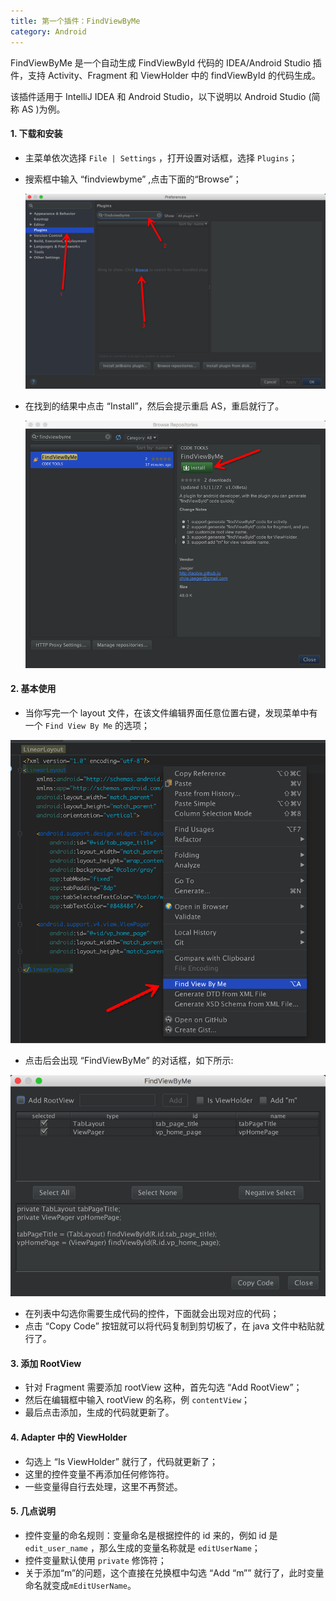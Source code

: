 ```yaml
---
title: 第一个插件：FindViewByMe
category: Android
---
```


FindViewByMe 是一个自动生成 FindViewById 代码的 IDEA/Android Studio 插件，支持 Activity、Fragment 和 ViewHolder 中的 findViewById 的代码生成。

该插件适用于 IntelliJ IDEA 和 Android Studio，以下说明以 Android Studio (简称 AS )为例。

#### 1. 下载和安装

- 主菜单依次选择 `File | Settings` ，打开设置对话框，选择 `Plugins`；
- 搜索框中输入 “findviewbyme” ,点击下面的“Browse”；

  ![](/img/lcfile/ed9e903a164b3de8.png)

- 在找到的结果中点击 “Install”，然后会提示重启 AS，重启就行了。

  ![](/img/lcfile/179220e48074f2e4.png)

#### 2. 基本使用

- 当你写完一个 layout 文件，在该文件编辑界面任意位置右键，发现菜单中有一个 `Find View By Me` 的选项；

![](/img/lcfile/4c8d9c9bc1a997b3.png)

- 点击后会出现 “FindViewByMe” 的对话框，如下所示:

![](/img/lcfile/fa8259e43ce35445.png)

- 在列表中勾选你需要生成代码的控件，下面就会出现对应的代码；
- 点击 “Copy Code” 按钮就可以将代码复制到剪切板了，在 java 文件中粘贴就行了。

#### 3. 添加 RootView

- 针对 Fragment 需要添加 rootView 这种，首先勾选 “Add RootView”；
- 然后在编辑框中输入 rootView 的名称，例 `contentView`；
- 最后点击添加，生成的代码就更新了。

#### 4. Adapter 中的 ViewHolder

- 勾选上 “Is ViewHolder” 就行了，代码就更新了；
- 这里的控件变量不再添加任何修饰符。
- 一些变量得自行去处理，这里不再赘述。

#### 5. 几点说明

- 控件变量的命名规则：变量命名是根据控件的 id 来的，例如 id 是 `edit_user_name` ，那么生成的变量名称就是 `editUserName`；
- 控件变量默认使用 `private` 修饰符；
- 关于添加“m”的问题，这个直接在兑换框中勾选 “Add “m”” 就行了，此时变量命名就变成`mEditUserName`。
